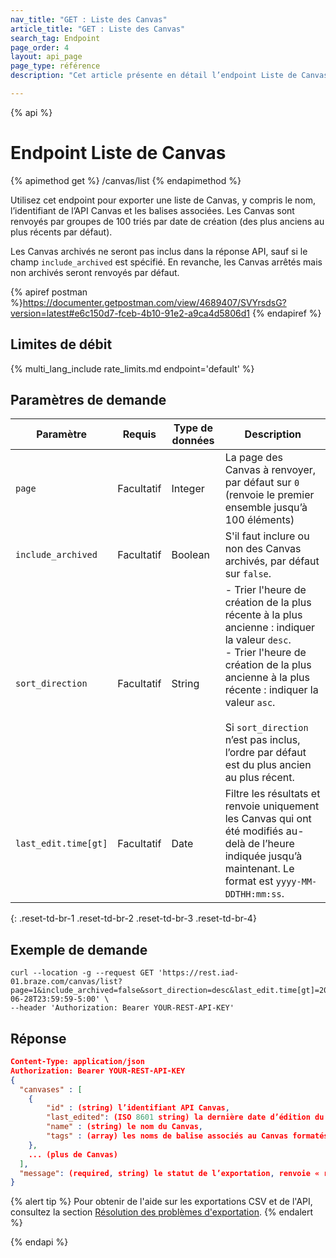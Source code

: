 ```yaml
---
nav_title: "GET : Liste des Canvas"
article_title: "GET : Liste des Canvas"
search_tag: Endpoint
page_order: 4
layout: api_page
page_type: référence
description: "Cet article présente en détail l’endpoint Liste de Canvas."

---
```

{% api %}
# Endpoint Liste de Canvas
{% apimethod get %}
/canvas/list
{% endapimethod %}

Utilisez cet endpoint pour exporter une liste de Canvas, y compris le nom, l’identifiant de l’API Canvas et les balises associées. Les Canvas sont renvoyés par groupes de 100 triés par date de création (des plus anciens au plus récents par défaut).

Les Canvas archivés ne seront pas inclus dans la réponse API, sauf si le champ `include_archived` est spécifié. En revanche, les Canvas arrêtés mais non archivés seront renvoyés par défaut.

{% apiref postman %}https://documenter.getpostman.com/view/4689407/SVYrsdsG?version=latest#e6c150d7-fceb-4b10-91e2-a9ca4d5806d1 {% endapiref %}

## Limites de débit

{% multi_lang_include rate_limits.md endpoint='default' %}

## Paramètres de demande

| Paramètre | Requis | Type de données | Description |
| --------- | -------- | --------- | ----------- |
| `page` | Facultatif | Integer   | La page des Canvas à renvoyer, par défaut sur `0` (renvoie le premier ensemble jusqu’à 100 éléments) |
| `include_archived` | Facultatif | Boolean | S'il faut inclure ou non des Canvas archivés, par défaut sur `false`. |
| `sort_direction` | Facultatif | String | - Trier l'heure de création de la plus récente à la plus ancienne : indiquer la valeur `desc`.<br> - Trier l'heure de création de la plus ancienne à la plus récente : indiquer la valeur `asc`. <br><br>Si `sort_direction` n’est pas inclus, l’ordre par défaut est du plus ancien au plus récent. |
| `last_edit.time[gt]` | Facultatif | Date | Filtre les résultats et renvoie uniquement les Canvas qui ont été modifiés au-delà de l’heure indiquée jusqu’à maintenant. Le format est `yyyy-MM-DDTHH:mm:ss`. |
{: .reset-td-br-1 .reset-td-br-2 .reset-td-br-3  .reset-td-br-4}

## Exemple de demande
```
curl --location -g --request GET 'https://rest.iad-01.braze.com/canvas/list?page=1&include_archived=false&sort_direction=desc&last_edit.time[gt]=2020-06-28T23:59:59-5:00' \
--header 'Authorization: Bearer YOUR-REST-API-KEY'
```

## Réponse

```json
Content-Type: application/json
Authorization: Bearer YOUR-REST-API-KEY
{
  "canvases" : [
  	{
  		"id" : (string) l’identifiant API Canvas,
  		"last_edited": (ISO 8601 string) la dernière date d’édition du message,
  		"name" : (string) le nom du Canvas,
  		"tags" : (array) les noms de balise associés au Canvas formatés en tant que chaînes de caractères,
  	},
    ... (plus de Canvas)
  ],
  "message": (required, string) le statut de l’exportation, renvoie « réussite » lorsqu’elle s’achève sans erreur
}
```

{% alert tip %}
Pour obtenir de l'aide sur les exportations CSV et de l'API, consultez la section [Résolution des problèmes d'exportation]({{site.baseurl}}/user_guide/data_and_analytics/export_braze_data/export_troubleshooting/).
{% endalert %}

{% endapi %}
